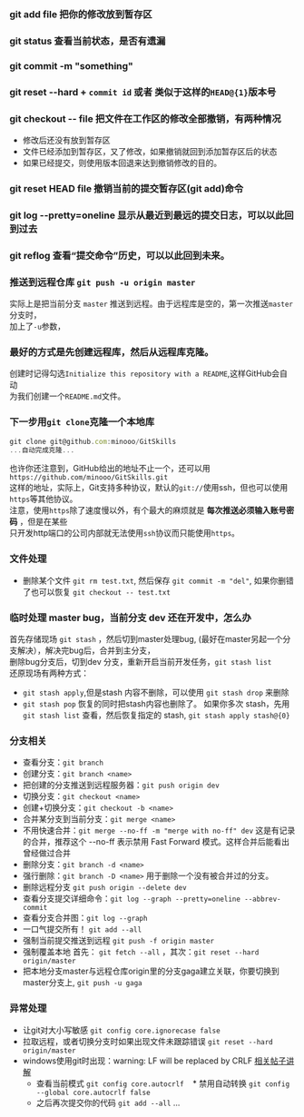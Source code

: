 ### git add file 把你的修改放到暂存区
### git status 查看当前状态，是否有遗漏
### git commit -m "something" 
### git reset --hard + `commit id` 或者 类似于这样的`HEAD@{1}`版本号
### git checkout -- file 把文件在工作区的修改全部撤销，有两种情况
- 修改后还没有放到暂存区
- 文件已经添加到暂存区，又了修改，如果撤销就回到添加暂存区后的状态
- 如果已经提交，则使用版本回退来达到撤销修改的目的。

### git reset HEAD file 撤销当前的提交暂存区(git add)命令
### git log --pretty=oneline 显示从最近到最远的提交日志，可以以此回到过去
### git reflog 查看“提交命令”历史，可以以此回到未来。


### 推送到远程仓库 `git push -u origin master`
实际上是把当前分支 `master` 推送到远程。由于远程库是空的，第一次推送`master`分支时，  
加上了`-u`参数，

### 最好的方式是先创建远程库，然后从远程库克隆。
创建时记得勾选`Initialize this repository with a README`,这样GitHub会自动  
为我们创建一个`README.md`文件。

### 下一步用`git clone`克隆一个本地库
```js
git clone git@github.com:minooo/GitSkills
...自动完成克隆...
```
也许你还注意到，GitHub给出的地址不止一个，还可以用`https://github.com/minooo/GitSkills.git`  
这样的地址，实际上，Git支持多种协议，默认的`git://`使用ssh，但也可以使用`https`等其他协议。  
注意，使用`https`除了速度慢以外，有个最大的麻烦就是 **每次推送必须输入账号密码** ，但是在某些  
只开发http端口的公司内部就无法使用`ssh`协议而只能使用`https`。

### 文件处理
- 删除某个文件 `git rm test.txt`, 然后保存 `git commit -m "del"`, 如果你删错了也可以恢复 `git checkout -- test.txt`

### 临时处理 master bug，当前分支 dev 还在开发中，怎么办
首先存储现场 `git stash` ，然后切到master处理bug, (最好在master另起一个分支解决），解决完bug后，合并到主分支，  
删除bug分支后，切到dev 分支，重新开启当前开发任务，`git stash list`     
还原现场有两种方式：
- `git stash apply`,但是stash 内容不删除，可以使用 `git stash drop` 来删除
- `git stash pop` 恢复的同时把stash内容也删除了。
如果你多次 stash，先用 `git stash list` 查看，然后恢复指定的 stash, `git stash apply stash@{0}`

### 分支相关
- 查看分支：`git branch`
- 创建分支：`git branch <name>`
- 把创建的分支推送到远程服务器：`git push origin dev`
- 切换分支：`git checkout <name>`
- 创建+切换分支：`git checkout -b <name>`
- 合并某分支到当前分支：`git merge <name>`
- 不用快速合并：`git merge --no-ff -m "merge with no-ff" dev` 这是有记录的合并，推荐这个 --no-ff 表示禁用 Fast Forward 模式。这样合并后能看出曾经做过合并
- 删除分支：`git branch -d <name>`
- 强行删除：`git branch -D <name>` 用于删除一个没有被合并过的分支。
- 删除远程分支 `git push origin --delete dev`
- 查看分支提交详细命令：`git log --graph --pretty=oneline --abbrev-commit`
- 查看分支合并图：`git log --graph`
- 一口气提交所有！ `git add --all`
- 强制当前提交推送到远程 `git push -f origin master`  
- 强制覆盖本地 首先： `git fetch --all` ，其次：`git reset --hard origin/master` 
- 把本地分支master与远程仓库origin里的分支gaga建立关联，你要切换到master分支上, `git push -u gaga`

### 异常处理
* 让git对大小写敏感 `git config core.ignorecase false `
* 拉取远程，或者切换分支时如果出现文件未跟踪错误 `git reset --hard origin/master`
* windows使用git时出现：warning: LF will be replaced by CRLF [相关帖子讲解](https://stackoverflow.com/questions/5834014/lf-will-be-replaced-by-crlf-in-git-what-is-that-and-is-it-important)
    * 查看当前模式 `git config core.autocrlf`
    * 禁用自动转换 `git config --global core.autocrlf false`
    * 之后再次提交你的代码 `git add --all` ...
